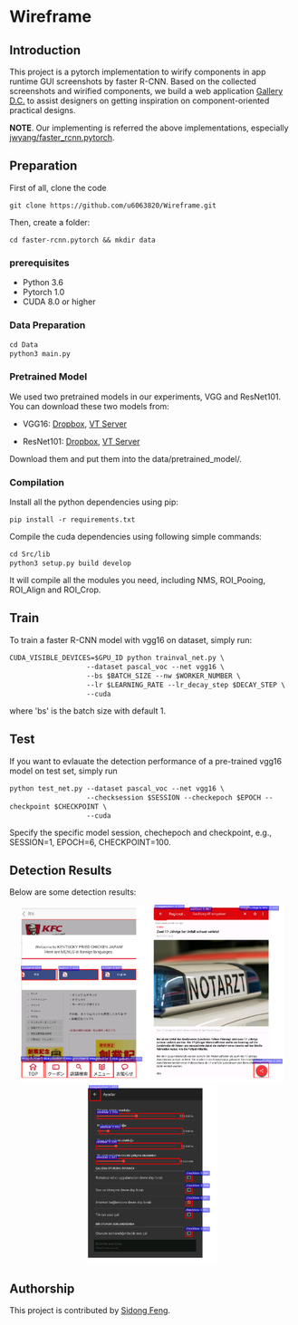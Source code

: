 # Wireframe

## Introduction

This project is a pytorch implementation to wirify components in app runtime GUI screenshots by faster R-CNN. Based on the collected screenshots and wirified components, we build a web application [Gallery D.C.](http://mui-collection.herokuapp.com) to assist designers on getting inspiration on component-oriented practical designs.

**NOTE**. Our implementing is referred the above implementations, especially [jwyang/faster_rcnn.pytorch](https://github.com/jwyang/faster-rcnn.pytorch).

<!-- ## Tutorial

* [Blog](http://www.telesens.co/2018/03/11/object-detection-and-classification-using-r-cnns/) by [ankur6ue](https://github.com/ankur6ue) -->

## Preparation


First of all, clone the code
```
git clone https://github.com/u6063820/Wireframe.git
```

Then, create a folder:
```
cd faster-rcnn.pytorch && mkdir data
```

### prerequisites

* Python 3.6
* Pytorch 1.0
* CUDA 8.0 or higher

### Data Preparation

```
cd Data
python3 main.py
```

### Pretrained Model

We used two pretrained models in our experiments, VGG and ResNet101. You can download these two models from:

* VGG16: [Dropbox](https://www.dropbox.com/s/s3brpk0bdq60nyb/vgg16_caffe.pth?dl=0), [VT Server](https://filebox.ece.vt.edu/~jw2yang/faster-rcnn/pretrained-base-models/vgg16_caffe.pth)

* ResNet101: [Dropbox](https://www.dropbox.com/s/iev3tkbz5wyyuz9/resnet101_caffe.pth?dl=0), [VT Server](https://filebox.ece.vt.edu/~jw2yang/faster-rcnn/pretrained-base-models/resnet101_caffe.pth)

Download them and put them into the data/pretrained_model/.

### Compilation

Install all the python dependencies using pip:
```
pip install -r requirements.txt
```

Compile the cuda dependencies using following simple commands:

```
cd Src/lib
python3 setup.py build develop
```

It will compile all the modules you need, including NMS, ROI_Pooing, ROI_Align and ROI_Crop.

## Train

To train a faster R-CNN model with vgg16 on dataset, simply run:
```
CUDA_VISIBLE_DEVICES=$GPU_ID python trainval_net.py \
                   --dataset pascal_voc --net vgg16 \
                   --bs $BATCH_SIZE --nw $WORKER_NUMBER \
                   --lr $LEARNING_RATE --lr_decay_step $DECAY_STEP \
                   --cuda
```
where 'bs' is the batch size with default 1. 

## Test

If you want to evlauate the detection performance of a pre-trained vgg16 model on test set, simply run
```
python test_net.py --dataset pascal_voc --net vgg16 \
                   --checksession $SESSION --checkepoch $EPOCH --checkpoint $CHECKPOINT \
                   --cuda
```
Specify the specific model session, chechepoch and checkpoint, e.g., SESSION=1, EPOCH=6, CHECKPOINT=100.

## Detection Results

Below are some detection results:

<div style="color:#0000FF" align="center">
<img src="figures/posResult1.png" width="230"/> 
<img src="figures/posResult2.png" width="230"/>
<img src="figures/posResult3.png" width="230"/>
</div>

## Authorship

This project is contributed by [Sidong Feng](https://github.com/u6063820).

<!-- ## Citation

    @article{jjfaster2rcnn,
        Author = {Jianwei Yang and Jiasen Lu and Dhruv Batra and Devi Parikh},
        Title = {A Faster Pytorch Implementation of Faster R-CNN},
        Journal = {https://github.com/jwyang/faster-rcnn.pytorch},
        Year = {2017}
    }
 -->
